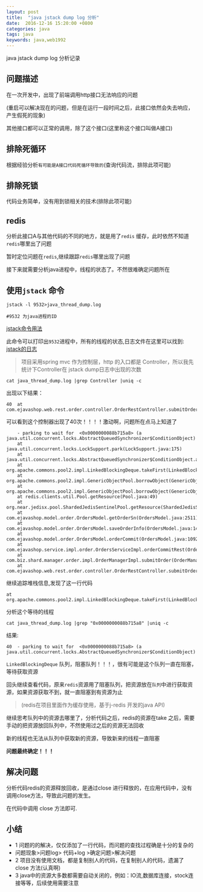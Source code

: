 ```yaml
---
layout: post
title:  "java jstack dump log 分析"
date:  2016-12-16 15:20:00 +0800
categories: java
tags: java
keywords: java,web1992
---
```


java jstack dump log 分析记录



问题描述
---

在一次开发中，出现了前端调用http接口无法响应的问题

(重启可以解决现在的问题，但是在运行一段时间之后，此接口依然会失去响应，产生假死的现象)


其他接口都可以正常的调用，除了这个接口(这里称这个接口叫做A接口)

排除死循环 
---

根据经验分析`有可能是A接口代码死循环导致的`(查询代码流，排除此项可能)

排除死锁
---

代码业务简单，没有用到锁相关的技术(排除此项可能)

redis
---

分析此接口A与其他代码的不同的地方，就是用了`redis` 缓存，此时依然不知道`redis`哪里出了问题

暂时定位问题在`redis`,继续跟踪`redis`哪里出现了问题

<!-- more -->


接下来就需要分析java进程中，线程的状态了。不然很难确定问题所在

使用`jstack` 命令
---

	jstack -l 9532>java_thread_dump.log

	#9532 为java进程的ID


[jstack命令用法](http://www.cnblogs.com/nexiyi/p/java_thread_jstack.html)

此命令可以打印出`9532`进程中，所有的线程的状态,日志文件在这里可以找到: [jstack的日志](https://web1992.cn/blog/assets/java_thread_dump.log "日志")

>项目采用spring mvc 作为控制层，http 的入口都是 Controller，所以我先统计下Controller在 jstack dump日志中出现的次数


	cat java_thread_dump.log |grep Controller |uniq -c

出现以下结果：

	40 	at com.ejavashop.web.rest.order.controller.OrderRestController.submitOrder(OrderRestController.java:138)

可以看到这个控制器出现了40次！！！！激动啊，问题所在点马上知道了

	
		- parking to wait for  <0x0000000088b715a8> (a java.util.concurrent.locks.AbstractQueuedSynchronizer$ConditionObject)
		at java.util.concurrent.locks.LockSupport.park(LockSupport.java:175)
		at java.util.concurrent.locks.AbstractQueuedSynchronizer$ConditionObject.await(AbstractQueuedSynchronizer.java:2039)
		at org.apache.commons.pool2.impl.LinkedBlockingDeque.takeFirst(LinkedBlockingDeque.java:524)
		at org.apache.commons.pool2.impl.GenericObjectPool.borrowObject(GenericObjectPool.java:438)
		at org.apache.commons.pool2.impl.GenericObjectPool.borrowObject(GenericObjectPool.java:361)
		at redis.clients.util.Pool.getResource(Pool.java:49)
		at org.near.jedisx.pool.ShardedJedisSentinelPool.getResource(ShardedJedisSentinelPool.java:131)
		at com.ejavashop.model.order.OrdersModel.getOrderSn(OrdersModel.java:2511)
		at com.ejavashop.model.order.OrdersModel.saveOrderInfo(OrdersModel.java:1438)
		at com.ejavashop.model.order.OrdersModel.orderCommit(OrdersModel.java:1092)
		at com.ejavashop.service.impl.order.OrdersServiceImpl.orderCommitRest(OrdersServiceImpl.java:330)
		at com.biz.shard.manager.order.impl.OrderManagerImpl.submitOrder(OrderManagerImpl.java:348)
		at com.ejavashop.web.rest.order.controller.OrderRestController.submitOrder(OrderRestController.java:138)



继续追踪堆栈信息,发现了这一行代码

	at org.apache.commons.pool2.impl.LinkedBlockingDeque.takeFirst(LinkedBlockingDeque.java:524)


分析这个等待的线程

	cat java_thread_dump.log |grep "0x0000000088b715a8" |uniq -c

结果:

	40 	- parking to wait for  <0x0000000088b715a8> (a java.util.concurrent.locks.AbstractQueuedSynchronizer$ConditionObject)


`LinkedBlockingDeque`  队列，阻塞队列！！！，很有可能是这个队列一直在阻塞，等待获取资源

回头继续查看代码，原来`redis`资源用了阻塞队列，把资源放在`队列`中进行获取资源，如果资源获取不到，就一直阻塞到有资源为止

>(redis在项目里面作为缓存使用，基于j-redis 开发的java API)

继续思考队列中的资源去哪里了，分析代码之后，redis的资源在take 之后，需要手动的把资源放回队列中，不然使用过之后的资源无法回收

新的线程也无法从队列中获取新的资源，导致新来的线程一直阻塞

**问题最终确定！！！**

解决问题
-----

分析代码redis的资源释放回收，是通过close 进行释放的，在应用代码中，没有调用close方法，导致此问题的发生。

在代码中调用 close 方法即可.


小结
---

- 1 问题的的解决，仅仅添加了一行代码，而问题的查找过程确是十分的复杂的
- 问题现象>问题log> 代码+log >确定问题>解决问题
- 2 项目没有使用文档，都是复制别人的代码，在复制别人的代码，遗漏了close 方法(认真啊)
- 3 java中的资源大多数都需要自动关闭的，例如：IO流,数据库连接，stock连接等等，后续使用需要注意
 




